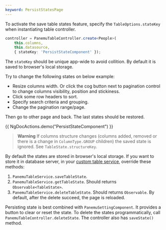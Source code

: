 ```yaml
---
keyword: PersistStatesPage
---
```


To activate the save table states feature, specify the `TableOptions.stateKey` when instantiating table controller.

```typescript {4}
controller = PanemuTableController.create<People>(
	this.columns, 
	this.datasource, 
	{ stateKey: 'PersistStateComponent' });
```

The `stateKey` should be unique app-wide to avoid collition. By default it is saved to browser's local storage.

Try to change the following states on below example:
- Resize columns width. Or click the cog button next to pagination control to change columns visibility, position
and stickiness.
- Click some row headers to sort.
- Specify search criteria and grouping.
- Change the pagination range/page.

Then go to other page and back. The last states should be restored.

{{ NgDocActions.demo("PersistStateComponent") }}

> **Warning**
> If columns structure changes (columns added, removed or there is a change in `ColumnType.GROUP` children)
the saved state is ignored. See `TableState.structureKey`.

By default the states are stored in browser's local storage. If you want to store it in database server,
in your [custom table service](getting-started/configuration), override these methods:

1. `PanemuTableService.saveTableState`.
2. `PanemuTableService.getTableState`. Should returns `Observable<TableState>`.
3. `PanemuTableService.deleteTableState`. Should returns `Observable`. By default, after the delete
succeed, the page is reloaded.

Persisting state is best combined with `PanemuSettingComponent`. It provides a button to clear or reset the state.
To delete the states programmatically, call `PanemuTableController.deleteState`. The controller also has 
`saveState()` method.